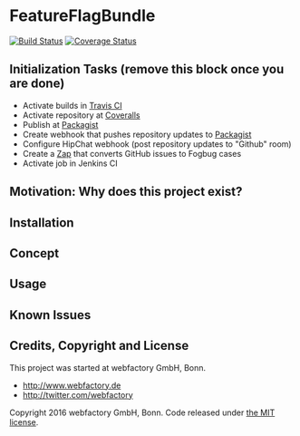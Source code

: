# FeatureFlagBundle #

[![Build Status](https://travis-ci.org/Matthimatiker/FeatureFlagBundle.svg?branch=master)](https://travis-ci.org/Matthimatiker/FeatureFlagBundle)
[![Coverage Status](https://coveralls.io/repos/Matthimatiker/FeatureFlagBundle/badge.svg?branch=master&service=github)](https://coveralls.io/github/Matthimatiker/FeatureFlagBundle?branch=master)

## Initialization Tasks (remove this block once you are done) ##

- Activate builds in [Travis CI](https://travis-ci.org/)
- Activate repository at [Coveralls](https://coveralls.io)
- Publish at [Packagist](https://packagist.org/)
- Create webhook that pushes repository updates to [Packagist](https://packagist.org/)
- Configure HipChat webhook (post repository updates to "Github" room)
- Create a [Zap](https://zapier.com/) that converts GitHub issues to Fogbug cases
- Activate job in Jenkins CI

## Motivation: Why does this project exist? ##

## Installation ##

## Concept ##

## Usage ##

## Known Issues ##

## Credits, Copyright and License ##

This project was started at webfactory GmbH, Bonn.

- <http://www.webfactory.de>
- <http://twitter.com/webfactory>

Copyright 2016 webfactory GmbH, Bonn. Code released under [the MIT license](LICENSE).

